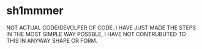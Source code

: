 # sh1mmmer
NOT ACTUAL CODE/DEVOLPER OF CODE. I HAVE JUST MADE THE STEPS IN THE MOST SIMPLE WAY POSSBLE, I HAVE NOT CONTRUBUTED TO THIS IN ANYWAY SHAPE OR FORM. 
